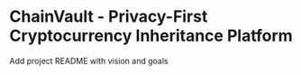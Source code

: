 # ChainVault - Privacy-First Cryptocurrency Inheritance Platform
 Add project README with vision and goals
